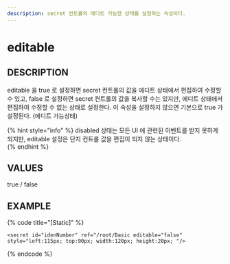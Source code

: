 ```yaml
---
description: secret 컨트롤의 에디트 가능한 상태를 설정하는 속성이다.
---
```


# editable 

## DESCRIPTION
editable 을 true 로 설정하면 secret 컨트롤의 값을 에디트 상태에서 편집하여 수정할 수 있고, false 로 설정하면 secret 컨트롤의 값을 복사할 수는 있지만, 에디트 상태에서 편집하여 수정할 수 없는 상태로 설정한다.
이 속성을 설정하지 않으면 기본으로 true 가 설정된다. (에디트 가능상태)

{% hint style="info" %}
 disabled 상태는 모든 UI 에 관련된 이벤트를 받지 못하게 되지만, editable 설정은 단지 컨트롤 값을 편집이 되지 않는 상태이다.   
{% endhint %}

## VALUES

true / false
## EXAMPLE

{% code title="\[Static\]" %}
```markup
<secret id="idenNumber" ref="/root/Basic editable="false" style="left:115px; top:90px; width:120px; height:20px; "/> 
```
{% endcode %}

